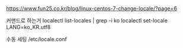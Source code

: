https://www.fun25.co.kr/blog/linux-centos-7-change-locale/?page=6

커맨드로 하는거
localectl list-locales | grep -i ko
localectl set-locale LANG=ko_KR.utf8

수동 세팅
/etc/locale.conf